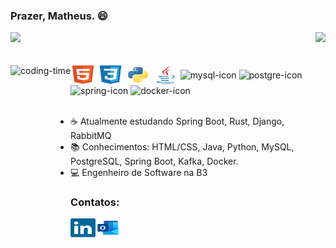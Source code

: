 ### Prazer, Matheus. 😄

<div>
  <img  height="170em" src="https://github-readme-stats-sigma-five.vercel.app/api?username=MathBergamo&show_icons=true&theme=dark&include_all_commits=true&count_private=true"/>
  <img align="right" height="170em" src="https://github-readme-stats-sigma-five.vercel.app/api/top-langs/?username=MathBergamo&layout=compact&langs_count=16&theme=dark"/>
</div>
<br>
<div  align="left"> 
  <div style="display: inline_block"><br>
    <img align="left" height="250" alt="coding-time" src="code.gif">
    <img align="center" height="30" width="40" alt="html-icon" src="https://raw.githubusercontent.com/devicons/devicon/master/icons/html5/html5-original.svg">
    <img align="center" height="30" width="40" alt="css-icon" src="https://raw.githubusercontent.com/devicons/devicon/master/icons/css3/css3-original.svg">
    <img align="center" height="30" width="40" alt="python-icon" src="https://raw.githubusercontent.com/devicons/devicon/master/icons/python/python-original.svg">
    <img align="center" height="30" width="40" alt="java-icon" src="https://raw.githubusercontent.com/devicons/devicon/master/icons/java/java-original.svg">
    <img align="center" height="30" width="40" alt="mysql-icon" src="https://cdn.jsdelivr.net/gh/devicons/devicon/icons/mysql/mysql-original.svg">
    <img align="center" height="30" width="40" alt="postgre-icon" src="https://cdn.jsdelivr.net/gh/devicons/devicon/icons/postgresql/postgresql-original.svg">
    <img align="center" height="30" width="40" alt="spring-icon" src="https://cdn.jsdelivr.net/gh/devicons/devicon/icons/spring/spring-original.svg">
    <img align="center" height="60" width="40" alt="docker-icon" src="https://cdn.jsdelivr.net/gh/devicons/devicon/icons/docker/docker-original.svg">
   </div>
<br>
  
- ☕ Atualmente estudando Spring Boot, Rust, Django, RabbitMQ
- 📚 Conhecimentos: HTML/CSS, Java, Python, MySQL, PostgreSQL, Spring Boot, Kafka, Docker.
- 💻 Engenheiro de Software na B3

<div style="display: inline_block">
<h3 align="left">Contatos:</h1>
<a href = "https://www.linkedin.com/in/matheusbergamo/">
<img align="left" height="30" width="40" alt="linkedin-icon" src="linkedin.svg" />
</a>
   <a href = "mailto: matheusbergamo@hotmail.com">
      <img height="30" width="40" alt="outlook.icon" src="outlook.svg">
      </a>
</div>
